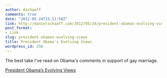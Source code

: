 ```yaml
---
author: dschaaff
comments: true
date: "2012-05-24T15:11:58Z"
link: http://danielschaaff.com/2012/05/24/president-obamas-evolving-views/
post_format:
- Link
slug: president-obamas-evolving-views
title: President Obama’s Evolving Views
wordpress_id: 256
---
```


The best take I've read on Obama's comments in support of gay marriage.

  
[President Obama’s Evolving Views](http://www.loveisanorientation.com/2012/president-obamas-evolving-views/)
